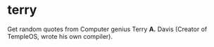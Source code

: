 # terry
Get random quotes from Computer genius Terry **A.** Davis (Creator of TempleOS, wrote his own compiler).
